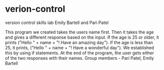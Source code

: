 # verion-control
version control skills lab
Emily Bartell and Pari Patel



This program we created takes the users name first. Then it takes the age and gives a different response based on the input. If the age is 25 or older, it prints ("Hello " + name + "! Have an amazing day"). If the age is less than 25, it prints, ("Hello " + name + "! Have a wonderful day"). We established this by using if statements. At the end of the program, the user gets either of the two responses with their names. 
Group members - Pari Patel, Emily Bartell
